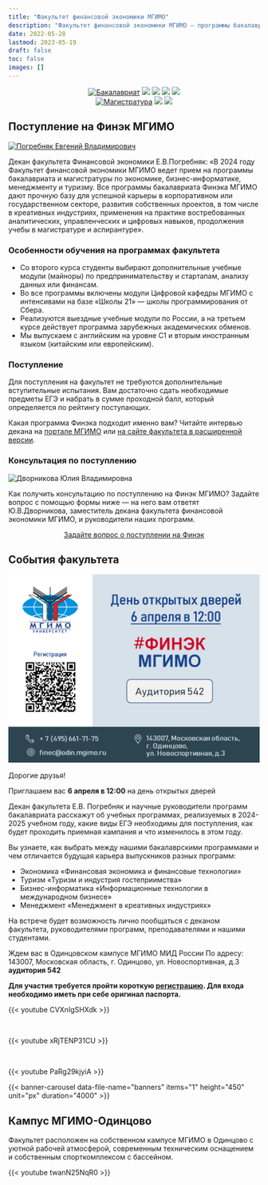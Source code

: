 ```yaml
---
title: "Факультет финансовой экономики МГИМО"
description: "Факультет финансовой экономики МГИМО — программы бакалавриата и магистратуры по экономике, бизнес-информатике и туризму на кампусе в Одинцово."
date: 2022-05-28
lastmod: 2023-05-19
draft: false
toc: false
images: []
---
```


[econ]: /program/undergrad/economics
[itmb]: /program/undergrad/itmb
[mgt]: /program/undergrad/management
[tourism]: /program/undergrad/tourism
[ai]: https://ai.mgimo.ru
[digital]: /program/masters/digital-finance

<!-- Перенаправить сюда digital finance. -->

[bac-badge]: https://img.shields.io/badge/-Бакалавриат-2892D7
[mag-badge]: https://img.shields.io/badge/-Магистратура-1EB3A1
[econ-badge]: https://img.shields.io/badge/Экономика-ФЭТ-2892D7
[mgt-badge]: https://img.shields.io/badge/Менеджмент-МКИ-2892D7
[bi-badge]: https://img.shields.io/badge/Бизнес--информатика-ИТМБ-2892D7
[t-badge]: https://img.shields.io/badge/Туризм-ТиГ-2892D7
[econ-badge-mag]: https://img.shields.io/badge/Экономика-Цифровые_финансы-1EB3A1
[bi-badge-mag]: https://img.shields.io/badge/Бизнес--информатика-Искусственный_интеллект-1EB3A1

<center>

[![Бакалавриат][bac-badge]](program/undergrad/)
[![][econ-badge]][econ]
[![][bi-badge]][itmb]
[![][mgt-badge]][mgt]
[![][t-badge]][tourism]  
[![Магистратура][mag-badge]](program/masters/)
[![][econ-badge-mag]][digital]
[![][bi-badge-mag]][ai]

</center>

## Поступление на Финэк МГИМО

<a href="https://mgimo.ru/people/pogrebnyak/" class="float-left mr-3 pt-2">
<img
    src="/images/person/epogrebnyak2.jpg"
    alt="Погребняк Евгений Владимирович"
    title="Погребняк Евгений Владимирович"
    class="rounded-photo"
/>
</a>

Декан факультета Финансовой экономики Е.В.Погребняк: «В 2024 году Факультет финансовой экономики МГИМО ведет прием на программы бакалавриата и магистратуры по экономике, бизнес-информатике, менеджменту и туризму. Все программы бакалавриата Финэка МГИМО дают прочную базу для успешной карьеры в корпоративном или государственном секторе, развития собственных проектов, в том числе в креативных индустриях, применения на практике востребованных аналитических, управленческих и цифровых навыков, продолжения учебы в магистратуре и аспирантуре».

### Особенности обучения на программах факультета

- Со второго курса студенты выбирают дополнительные учебные модули
(майноры) по предпринимательству и стартапам, анализу данных или
финансам.
- Во все программы включены модули Цифровой кафедры МГИМО с
интенсивами на базе «Школы 21» — школы программирования от
Сбера.
- Реализуются выездные учебные модули по России, а на третьем курсе
действует программа зарубежных академических обменов.
- Мы выпускаем с английским на уровне С1 и вторым иностранным
языком (китайским или европейским).

### Поступление

Для поступления на факультет не требуются дополнительные вступительные испытания. Вам достаточно сдать необходимые предметы ЕГЭ и набрать в сумме проходной балл, который определяется по рейтингу поступающих.

Какая программа Финэка подходит именно вам? Читайте интервью декана на [портале МГИМО](https://mgimo.ru/about/news/main/finec-2022/) или [на сайте факультета в расширенной версии](about/interview).

### Консультация по поступлению

<div class="float-left mr-3 pt-2">
<img
    src="/images/person/dvornikova2.jpg"
    alt="Дворникова Юлия Владимировна"
    title="Дворникова Юлия Владимировна"
    class="rounded-photo"
/>
</div>

Как получить консультацию по поступлению на Финэк МГИМО? Задайте вопрос с помощью формы ниже —
на него вам ответят Ю.В.Дворникова, заместитель декана факультета финансовой экономики МГИМО,
и руководители наших программ.

<div align="center">

<a class="btn btn-primary btn-lg px-4 mb-2"  href="https://forms.gle/tRBb3VAGNyV53uAv5" role="button">Задайте вопрос о поступлении на Финэк</a>

</div>

## События факультета

![](open_doors_day.png)

Дорогие друзья!

Приглашаем вас **6 апреля в 12:00** на день открытых дверей

Декан факультета Е.В. Погребняк и научные руководители программ бакалавриата расскажут об учебных программах, реализуемых в 2024-2025 учебном году, какие виды ЕГЭ необходимы для поступления, как будет проходить приемная кампания и что изменилось в этом году.

Вы узнаете, как выбрать между нашими бакалаврскими программами и чем отличается будущая карьера выпускников разных программ:

-	Экономика «Финансовая экономика и финансовые технологии»
-	Туризм «Туризм и индустрия гостеприимства»
-	Бизнес-информатика «Информационные технологии в международном бизнесе»
-	Менеджмент «Менеджмент в креативных индустриях»

На встрече будет возможность лично пообщаться с деканом факультета, руководителями программ, преподавателями и нашими студентами.

Ждем вас в Одинцовском кампусе МГИМО МИД России
По адресу: 143007, Московская область, г. Одинцово, 
ул. Новоспортивная, д.3
**аудитория 542**

**Для участия требуется пройти короткую [регистрацию](https://docs.google.com/forms/d/e/1FAIpQLSfhoS1Zw8kOGH2jVB42lQIVGew5nUZYib39q_MMA7xLQlqg4g/viewform). 
Для входа необходимо иметь при себе оригинал паспорта.**


{{< youtube CVXnIgSHXdk >}}

<p>&nbsp;</p>
{{< youtube xRjTENP31CU >}}

<p>&nbsp;</p>
{{< youtube PaRg29kjyiA >}}

<!-- Файлы:

/data/banners.yaml
/images/index-banners/*

-->

{{< banner-carousel data-file-name="banners" items="1" height="450" unit="px" duration="4000" >}}

## Кампус МГИМО-Одинцово

Факультет расположен на собственном кампусе МГИМО в Одинцово
с уютной рабочей атмосферой, современным техническим оснащением
и собственным спорткомплексом с бассейном.

{{< youtube twanN25NqR0 >}}
